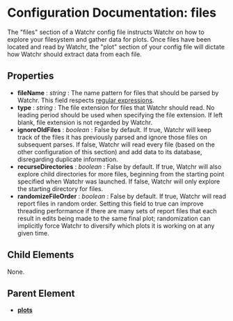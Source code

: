 # Configuration Documentation: files

The "files" section of a Watchr config file instructs Watchr on how to explore your filesystem and gather data for plots.  Once files have been located and read by Watchr, the "plot" section of your config file will dictate how Watchr should extract data from each file.

## Properties

* **fileName** : *string* : The name pattern for files that should be parsed by Watchr.  This field respects [regular expressions](regex.html).
* **type** : *string* : The file extension for files that Watchr should read.  No leading period should be used when specifying the file extension.  If left blank, file extension is not regarded by Watchr.
* **ignoreOldFiles** : *boolean* :  False by default. If true, Watchr will keep track of the files it has previously parsed and ignore those files on subsequent parses.  If false, Watchr will read every file (based on the other configuration of this section) and add data to its database, disregarding duplicate information.
* **recurseDirectories** : *boolean* : False by default. If true, Watchr will also explore child directories for more files, beginning from the starting point specified when Watchr was launched.  If false, Watchr will only explore the starting directory for files.
* **randomizeFileOrder** : *boolean* : False by default. If true, Watchr will read report files in random order. Setting this field to true can improve threading performance if there are many sets of report files that each result in edits being made to the same final plot; randomization can implicitly force Watchr to diversify which plots it is working on at any given time.

## Child Elements

None.

## Parent Element

- [**plots**](plots.html)